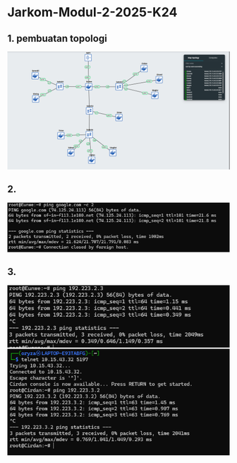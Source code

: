 # Jarkom-Modul-2-2025-K24

## 1. pembuatan topologi 
![alt text](/image/image_1.png)

## 2. 
![alt text](/image/image_2.png)

## 3.
![alt text](/image/image_toelrond.png)
![alt text](/image/image_tosirion.png)

